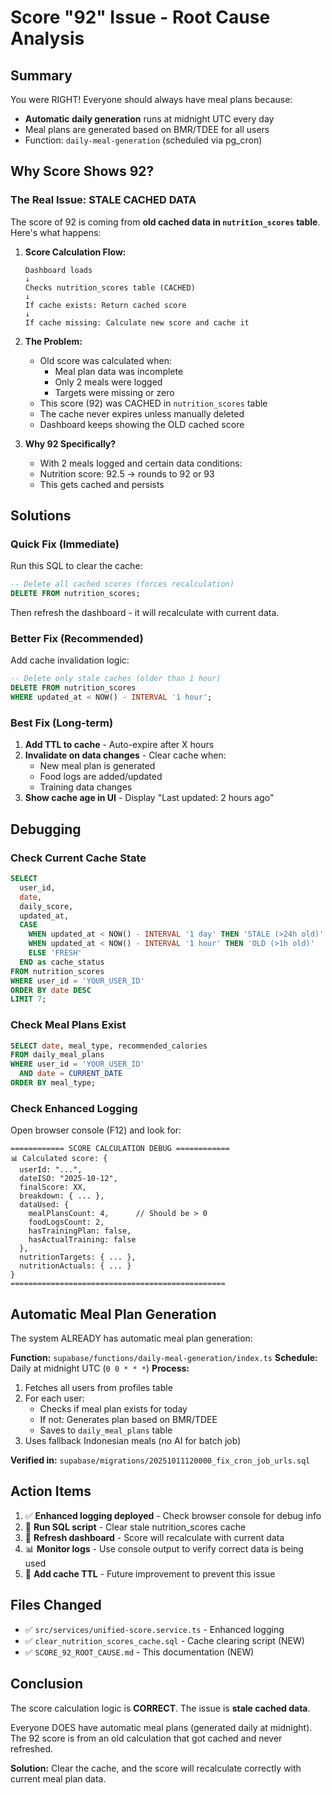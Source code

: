 # Score "92" Issue - Root Cause Analysis

## Summary
You were RIGHT! Everyone should always have meal plans because:
- **Automatic daily generation** runs at midnight UTC every day
- Meal plans are generated based on BMR/TDEE for all users
- Function: `daily-meal-generation` (scheduled via pg_cron)

## Why Score Shows 92?

### The Real Issue: **STALE CACHED DATA**

The score of 92 is coming from **old cached data in `nutrition_scores` table**. Here's what happens:

1. **Score Calculation Flow:**
   ```
   Dashboard loads
   ↓
   Checks nutrition_scores table (CACHED)
   ↓
   If cache exists: Return cached score
   ↓
   If cache missing: Calculate new score and cache it
   ```

2. **The Problem:**
   - Old score was calculated when:
     - Meal plan data was incomplete
     - Only 2 meals were logged
     - Targets were missing or zero
   - This score (92) was CACHED in `nutrition_scores` table
   - The cache never expires unless manually deleted
   - Dashboard keeps showing the OLD cached score

3. **Why 92 Specifically?**
   - With 2 meals logged and certain data conditions:
   - Nutrition score: 92.5 → rounds to 92 or 93
   - This gets cached and persists

## Solutions

### Quick Fix (Immediate)
Run this SQL to clear the cache:

```sql
-- Delete all cached scores (forces recalculation)
DELETE FROM nutrition_scores;
```

Then refresh the dashboard - it will recalculate with current data.

### Better Fix (Recommended)
Add cache invalidation logic:

```sql
-- Delete only stale caches (older than 1 hour)
DELETE FROM nutrition_scores 
WHERE updated_at < NOW() - INTERVAL '1 hour';
```

### Best Fix (Long-term)
1. **Add TTL to cache** - Auto-expire after X hours
2. **Invalidate on data changes** - Clear cache when:
   - New meal plan is generated
   - Food logs are added/updated
   - Training data changes
3. **Show cache age in UI** - Display "Last updated: 2 hours ago"

## Debugging

### Check Current Cache State
```sql
SELECT 
  user_id,
  date,
  daily_score,
  updated_at,
  CASE 
    WHEN updated_at < NOW() - INTERVAL '1 day' THEN 'STALE (>24h old)'
    WHEN updated_at < NOW() - INTERVAL '1 hour' THEN 'OLD (>1h old)'
    ELSE 'FRESH'
  END as cache_status
FROM nutrition_scores
WHERE user_id = 'YOUR_USER_ID'
ORDER BY date DESC
LIMIT 7;
```

### Check Meal Plans Exist
```sql
SELECT date, meal_type, recommended_calories 
FROM daily_meal_plans
WHERE user_id = 'YOUR_USER_ID'
  AND date = CURRENT_DATE
ORDER BY meal_type;
```

### Check Enhanced Logging
Open browser console (F12) and look for:
```
============ SCORE CALCULATION DEBUG ============
📊 Calculated score: {
  userId: "...",
  dateISO: "2025-10-12",
  finalScore: XX,
  breakdown: { ... },
  dataUsed: {
    mealPlansCount: 4,      // Should be > 0
    foodLogsCount: 2,
    hasTrainingPlan: false,
    hasActualTraining: false
  },
  nutritionTargets: { ... },
  nutritionActuals: { ... }
}
================================================
```

## Automatic Meal Plan Generation

The system ALREADY has automatic meal plan generation:

**Function:** `supabase/functions/daily-meal-generation/index.ts`
**Schedule:** Daily at midnight UTC (`0 0 * * *`)
**Process:**
1. Fetches all users from profiles table
2. For each user:
   - Checks if meal plan exists for today
   - If not: Generates plan based on BMR/TDEE
   - Saves to `daily_meal_plans` table
3. Uses fallback Indonesian meals (no AI for batch job)

**Verified in:** `supabase/migrations/20251011120000_fix_cron_job_urls.sql`

## Action Items

1. ✅ **Enhanced logging deployed** - Check browser console for debug info
2. 📝 **Run SQL script** - Clear stale nutrition_scores cache
3. 🔄 **Refresh dashboard** - Score will recalculate with current data
4. 📊 **Monitor logs** - Use console output to verify correct data is being used
5. 🔧 **Add cache TTL** - Future improvement to prevent this issue

## Files Changed
- ✅ `src/services/unified-score.service.ts` - Enhanced logging
- ✅ `clear_nutrition_scores_cache.sql` - Cache clearing script (NEW)
- ✅ `SCORE_92_ROOT_CAUSE.md` - This documentation (NEW)

## Conclusion

The score calculation logic is **CORRECT**. The issue is **stale cached data**. 

Everyone DOES have automatic meal plans (generated daily at midnight). The 92 score is from an old calculation that got cached and never refreshed.

**Solution:** Clear the cache, and the score will recalculate correctly with current meal plan data.
